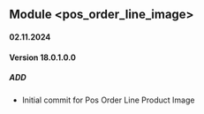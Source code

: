 ## Module <pos_order_line_image>

#### 02.11.2024
#### Version 18.0.1.0.0
##### ADD

- Initial commit for Pos Order Line Product Image